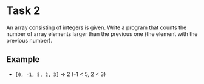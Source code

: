 # Task 2

An array consisting of integers is given. Write a program that counts the number
of array elements larger than the previous one (the element with the previous number).

## Example

- `[0, -1, 5, 2, 3]` -> 2 (-1 < 5, 2 < 3)
